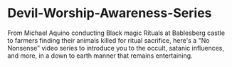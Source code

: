 # Devil-Worship-Awareness-Series
From Michael Aquino conducting Black magic Rituals at Bablesberg castle to farmers finding their animals killed for ritual sacrifice, here's a "No Nonsense" video series to introduce you to the occult, satanic influences, and more, in a down to earth manner that remains entertaining.
